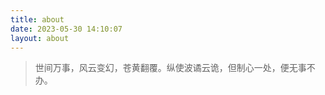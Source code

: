 ```yaml
---
title: about
date: 2023-05-30 14:10:07
layout: about
---
```


<!-- > 高祖，太祖，高宗，玄宗，代、德、顺、武、宣、懿、僖、昭诸君，臣，尽力了 -->
> 世间万事，风云变幻，苍黄翻覆。纵使波谲云诡，但制心一处，便无事不办。
